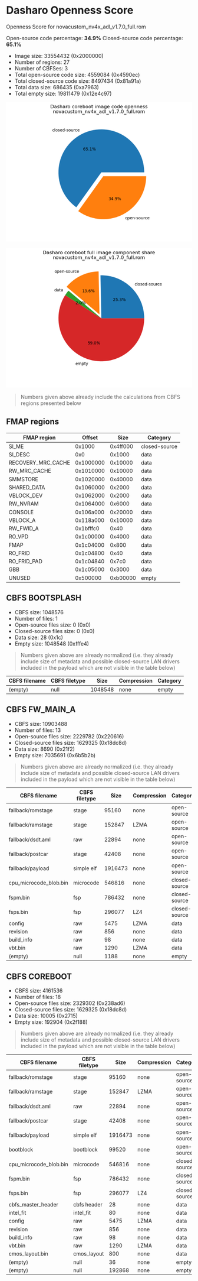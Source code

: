 # Dasharo Openness Score

Openness Score for novacustom_nv4x_adl_v1.7.0_full.rom

Open-source code percentage: **34.9%**
Closed-source code percentage: **65.1%**

* Image size: 33554432 (0x2000000)
* Number of regions: 27
* Number of CBFSes: 3
* Total open-source code size: 4559084 (0x4590ec)
* Total closed-source code size: 8497434 (0x81a91a)
* Total data size: 686435 (0xa7963)
* Total empty size: 19811479 (0x12e4c97)

![](novacustom_nv4x_adl_v1.7.0_full.rom_openness_chart.png)

![](novacustom_nv4x_adl_v1.7.0_full.rom_openness_chart_full_image.png)

> Numbers given above already include the calculations from CBFS regions
> presented below

## FMAP regions

| FMAP region | Offset | Size | Category |
| ----------- | ------ | ---- | -------- |
| SI_ME | 0x1000 | 0x4ff000 | closed-source |
| SI_DESC | 0x0 | 0x1000 | data |
| RECOVERY_MRC_CACHE | 0x1000000 | 0x10000 | data |
| RW_MRC_CACHE | 0x1010000 | 0x10000 | data |
| SMMSTORE | 0x1020000 | 0x40000 | data |
| SHARED_DATA | 0x1060000 | 0x2000 | data |
| VBLOCK_DEV | 0x1062000 | 0x2000 | data |
| RW_NVRAM | 0x1064000 | 0x6000 | data |
| CONSOLE | 0x106a000 | 0x20000 | data |
| VBLOCK_A | 0x118a000 | 0x10000 | data |
| RW_FWID_A | 0x1bfffc0 | 0x40 | data |
| RO_VPD | 0x1c00000 | 0x4000 | data |
| FMAP | 0x1c04000 | 0x800 | data |
| RO_FRID | 0x1c04800 | 0x40 | data |
| RO_FRID_PAD | 0x1c04840 | 0x7c0 | data |
| GBB | 0x1c05000 | 0x3000 | data |
| UNUSED | 0x500000 | 0xb00000 | empty |

## CBFS BOOTSPLASH

* CBFS size: 1048576
* Number of files: 1
* Open-source files size: 0 (0x0)
* Closed-source files size: 0 (0x0)
* Data size: 28 (0x1c)
* Empty size: 1048548 (0xfffe4)

> Numbers given above are already normalized (i.e. they already include size
> of metadata and possible closed-source LAN drivers included in the payload
 > which are not visible in the table below)

| CBFS filename | CBFS filetype | Size | Compression | Category |
| ------------ | ------------- | ---- | ----------- | -------- |
| (empty) | null | 1048548 | none | empty |

## CBFS FW_MAIN_A

* CBFS size: 10903488
* Number of files: 13
* Open-source files size: 2229782 (0x220616)
* Closed-source files size: 1629325 (0x18dc8d)
* Data size: 8690 (0x21f2)
* Empty size: 7035691 (0x6b5b2b)

> Numbers given above are already normalized (i.e. they already include size
> of metadata and possible closed-source LAN drivers included in the payload
 > which are not visible in the table below)

| CBFS filename | CBFS filetype | Size | Compression | Category |
| ------------ | ------------- | ---- | ----------- | -------- |
| fallback/romstage | stage | 95160 | none | open-source |
| fallback/ramstage | stage | 152847 | LZMA | open-source |
| fallback/dsdt.aml | raw | 22894 | none | open-source |
| fallback/postcar | stage | 42408 | none | open-source |
| fallback/payload | simple elf | 1916473 | none | open-source |
| cpu_microcode_blob.bin | microcode | 546816 | none | closed-source |
| fspm.bin | fsp | 786432 | none | closed-source |
| fsps.bin | fsp | 296077 | LZ4 | closed-source |
| config | raw | 5475 | LZMA | data |
| revision | raw | 856 | none | data |
| build_info | raw | 98 | none | data |
| vbt.bin | raw | 1290 | LZMA | data |
| (empty) | null | 1188 | none | empty |

## CBFS COREBOOT

* CBFS size: 4161536
* Number of files: 18
* Open-source files size: 2329302 (0x238ad6)
* Closed-source files size: 1629325 (0x18dc8d)
* Data size: 10005 (0x2715)
* Empty size: 192904 (0x2f188)

> Numbers given above are already normalized (i.e. they already include size
> of metadata and possible closed-source LAN drivers included in the payload
 > which are not visible in the table below)

| CBFS filename | CBFS filetype | Size | Compression | Category |
| ------------ | ------------- | ---- | ----------- | -------- |
| fallback/romstage | stage | 95160 | none | open-source |
| fallback/ramstage | stage | 152847 | LZMA | open-source |
| fallback/dsdt.aml | raw | 22894 | none | open-source |
| fallback/postcar | stage | 42408 | none | open-source |
| fallback/payload | simple elf | 1916473 | none | open-source |
| bootblock | bootblock | 99520 | none | open-source |
| cpu_microcode_blob.bin | microcode | 546816 | none | closed-source |
| fspm.bin | fsp | 786432 | none | closed-source |
| fsps.bin | fsp | 296077 | LZ4 | closed-source |
| cbfs_master_header | cbfs header | 28 | none | data |
| intel_fit | intel_fit | 80 | none | data |
| config | raw | 5475 | LZMA | data |
| revision | raw | 856 | none | data |
| build_info | raw | 98 | none | data |
| vbt.bin | raw | 1290 | LZMA | data |
| cmos_layout.bin | cmos_layout | 800 | none | data |
| (empty) | null | 36 | none | empty |
| (empty) | null | 192868 | none | empty |
